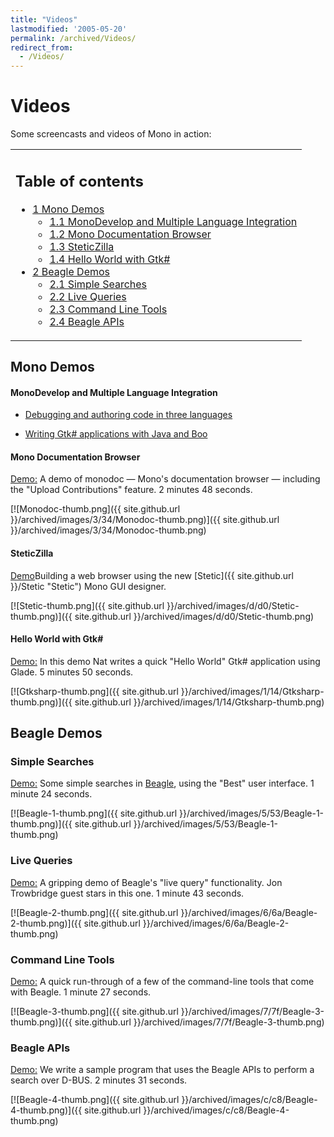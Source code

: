 ```yaml
---
title: "Videos"
lastmodified: '2005-05-20'
permalink: /archived/Videos/
redirect_from:
  - /Videos/
---
```


Videos
======

Some screencasts and videos of Mono in action:

<table>
<col width="100%" />
<tbody>
<tr class="odd">
<td align="left"><h2>Table of contents</h2>
<ul>
<li><a href="#mono-demos">1 Mono Demos</a>
<ul>
<li><a href="#monodevelop-and-multiple-language-integration">1.1 MonoDevelop and Multiple Language Integration</a></li>
<li><a href="#mono-documentation-browser">1.2 Mono Documentation Browser</a></li>
<li><a href="#steticzilla">1.3 SteticZilla</a></li>
<li><a href="#hello-world-with-gtk">1.4 Hello World with Gtk#</a></li>
</ul></li>
<li><a href="#beagle-demos">2 Beagle Demos</a>
<ul>
<li><a href="#simple-searches">2.1 Simple Searches</a></li>
<li><a href="#live-queries">2.2 Live Queries</a></li>
<li><a href="#command-line-tools">2.3 Command Line Tools</a></li>
<li><a href="#beagle-apis">2.4 Beagle APIs</a></li>
</ul></li>
</ul></td>
</tr>
</tbody>
</table>

Mono Demos
----------

#### MonoDevelop and Multiple Language Integration

-   [Debugging and authoring code in three languages](http://primates.ximian.com/%7Elluis/images/md1.html)

-   [Writing Gtk\# applications with Java and Boo](http://primates.ximian.com/%7Elluis/images/md2.html)

#### Mono Documentation Browser

[Demo:](http://www.nat.org/demos/monodoc.html) A demo of monodoc — Mono's documentation browser — including the "Upload Contributions" feature. 2 minutes 48 seconds.

[![Monodoc-thumb.png]({{ site.github.url }}/archived/images/3/34/Monodoc-thumb.png)]({{ site.github.url }}/archived/images/3/34/Monodoc-thumb.png)

#### SteticZilla

[Demo](http://mysterion.org/~danw/blog/2005/03/steticzilla.html)Building a web browser using the new [Stetic]({{ site.github.url }}/Stetic "Stetic") Mono GUI designer.

[![Stetic-thumb.png]({{ site.github.url }}/archived/images/d/d0/Stetic-thumb.png)]({{ site.github.url }}/archived/images/d/d0/Stetic-thumb.png)

#### Hello World with Gtk\#

[Demo:](http://www.nat.org/demos/gtksharp.html) In this demo Nat writes a quick "Hello World" Gtk\# application using Glade. 5 minutes 50 seconds.

[![Gtksharp-thumb.png]({{ site.github.url }}/archived/images/1/14/Gtksharp-thumb.png)]({{ site.github.url }}/archived/images/1/14/Gtksharp-thumb.png)

Beagle Demos
------------

### Simple Searches

[Demo:](http://www.nat.org/demos/beagle-1.html) Some simple searches in [Beagle](http://www.gnome.org/projects/beagle/), using the "Best" user interface. 1 minute 24 seconds.

[![Beagle-1-thumb.png]({{ site.github.url }}/archived/images/5/53/Beagle-1-thumb.png)]({{ site.github.url }}/archived/images/5/53/Beagle-1-thumb.png)

### Live Queries

[Demo:](http://www.nat.org/demos/beagle-2.html) A gripping demo of Beagle's "live query" functionality. Jon Trowbridge guest stars in this one. 1 minute 43 seconds.

[![Beagle-2-thumb.png]({{ site.github.url }}/archived/images/6/6a/Beagle-2-thumb.png)]({{ site.github.url }}/archived/images/6/6a/Beagle-2-thumb.png)

### Command Line Tools

[Demo:](http://www.nat.org/demos/beagle-3.html) A quick run-through of a few of the command-line tools that come with Beagle. 1 minute 27 seconds.

[![Beagle-3-thumb.png]({{ site.github.url }}/archived/images/7/7f/Beagle-3-thumb.png)]({{ site.github.url }}/archived/images/7/7f/Beagle-3-thumb.png)

### Beagle APIs

[Demo:](http://www.nat.org/demos/beagle-4.html) We write a sample program that uses the Beagle APIs to perform a search over D-BUS. 2 minutes 31 seconds.

[![Beagle-4-thumb.png]({{ site.github.url }}/archived/images/c/c8/Beagle-4-thumb.png)]({{ site.github.url }}/archived/images/c/c8/Beagle-4-thumb.png)


